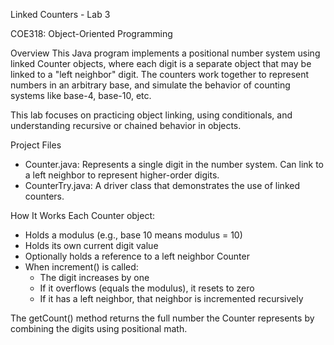 Linked Counters - Lab 3

COE318: Object-Oriented Programming

Overview
This Java program implements a positional number system using linked Counter objects, where each digit is a separate object that may be linked to a "left neighbor" digit. The counters work together to represent numbers in an arbitrary base, and simulate the behavior of counting systems like base-4, base-10, etc.

This lab focuses on practicing object linking, using conditionals, and understanding recursive or chained behavior in objects.

Project Files
- Counter.java: Represents a single digit in the number system. Can link to a left neighbor to represent higher-order digits.
- CounterTry.java: A driver class that demonstrates the use of linked counters.

How It Works
Each Counter object:
- Holds a modulus (e.g., base 10 means modulus = 10)
- Holds its own current digit value
- Optionally holds a reference to a left neighbor Counter
- When increment() is called:
  - The digit increases by one
  - If it overflows (equals the modulus), it resets to zero
  - If it has a left neighbor, that neighbor is incremented recursively

The getCount() method returns the full number the Counter represents by combining the digits using positional math.
